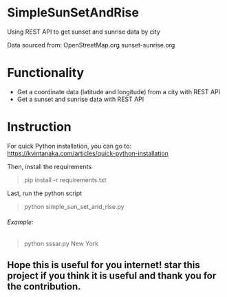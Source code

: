 # SimpleSunSetAndRise
Using REST API to get sunset and sunrise data by city

Data sourced from:
OpenStreetMap.org
sunset-sunrise.org

# Functionality
* Get a coordinate data (latitude and longitude) from a city with REST API
* Get a sunset and sunrise data with REST API

# Instruction
For quick Python installation, you can go to:
https://kvintanaka.com/articles/quick-python-installation

Then, install the requirements
> pip install -r requirements.txt

Last, run the python script
> python simple_sun_set_and_rise.py <city>
  
###### Example:
> python sssar.py New York

## Hope this is useful for you internet! star this project if you think it is useful and thank you for the contribution.
